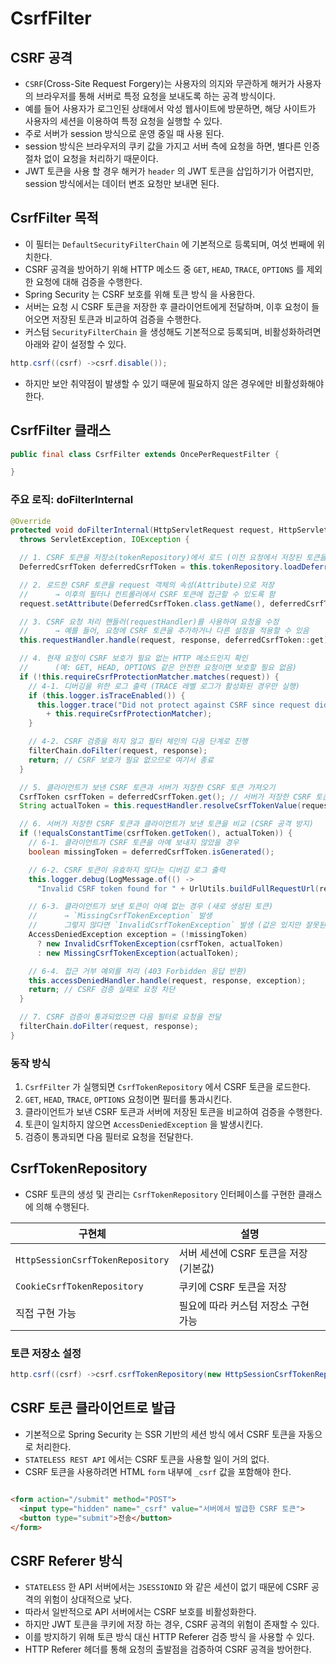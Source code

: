 # CsrfFilter

## CSRF 공격

- `CSRF`(Cross-Site Request Forgery)는 사용자의 의지와 무관하게 해커가 사용자의 브라우저를 통해 서버로 특정 요청을 보내도록 하는 공격 방식이다.
- 예를 들어 사용자가 로그인된 상태에서 악성 웹사이트에 방문하면, 해당 사이트가 사용자의 세션을 이용하여 특정 요청을 실행할 수 있다.
- 주로 서버가 session 방식으로 운영 중일 때 사용 된다.
- session 방식은 브라우저의 쿠키 값을 가지고 서버 측에 요청을 하면, 별다른 인증 절차 없이 요청을 처리하기 때문이다.
- JWT 토큰을 사용 할 경우 해커가 `header` 의 JWT 토큰을 삽입하기가 어렵지만, session 방식에서는 데이터 변조 요청만 보내면 된다. 

## CsrfFilter 목적

- 이 필터는 `DefaultSecurityFilterChain` 에 기본적으로 등록되며, 여섯 번째에 위치한다.
- CSRF 공격을 방어하기 위해 HTTP 메소드 중 `GET`, `HEAD`, `TRACE`, `OPTIONS` 를 제외한 요청에 대해 검증을 수행한다.
- Spring Security 는 CSRF 보호를 위해 토큰 방식 을 사용한다.
- 서버는 요청 시 CSRF 토큰을 저장한 후 클라이언트에게 전달하며, 이후 요청이 들어오면 저장된 토큰과 비교하여 검증을 수행한다.
- 커스텀 `SecurityFilterChain` 을 생성해도 기본적으로 등록되며, 비활성화하려면 아래와 같이 설정할 수 있다.

```java
http.csrf((csrf) ->csrf.disable());
```

- 하지만 보안 취약점이 발생할 수 있기 때문에 필요하지 않은 경우에만 비활성화해야 한다.

## CsrfFilter 클래스

```java
public final class CsrfFilter extends OncePerRequestFilter {

}
```

### 주요 로직: doFilterInternal

```java
@Override
protected void doFilterInternal(HttpServletRequest request, HttpServletResponse response, FilterChain filterChain)
  throws ServletException, IOException {

  // 1. CSRF 토큰을 저장소(tokenRepository)에서 로드 (이전 요청에서 저장된 토큰을 가져옴)
  DeferredCsrfToken deferredCsrfToken = this.tokenRepository.loadDeferredToken(request, response);

  // 2. 로드한 CSRF 토큰을 request 객체의 속성(Attribute)으로 저장
  //      → 이후의 필터나 컨트롤러에서 CSRF 토큰에 접근할 수 있도록 함
  request.setAttribute(DeferredCsrfToken.class.getName(), deferredCsrfToken);

  // 3. CSRF 요청 처리 핸들러(requestHandler)를 사용하여 요청을 수정
  //      → 예를 들어, 요청에 CSRF 토큰을 추가하거나 다른 설정을 적용할 수 있음
  this.requestHandler.handle(request, response, deferredCsrfToken::get);

  // 4. 현재 요청이 CSRF 보호가 필요 없는 HTTP 메소드인지 확인
  //      (예: GET, HEAD, OPTIONS 같은 안전한 요청이면 보호할 필요 없음)
  if (!this.requireCsrfProtectionMatcher.matches(request)) {
    // 4-1. 디버깅을 위한 로그 출력 (TRACE 레벨 로그가 활성화된 경우만 실행)
    if (this.logger.isTraceEnabled()) {
      this.logger.trace("Did not protect against CSRF since request did not match "
        + this.requireCsrfProtectionMatcher);
    }

    // 4-2. CSRF 검증을 하지 않고 필터 체인의 다음 단계로 진행
    filterChain.doFilter(request, response);
    return; // CSRF 보호가 필요 없으므로 여기서 종료
  }

  // 5. 클라이언트가 보낸 CSRF 토큰과 서버가 저장한 CSRF 토큰 가져오기
  CsrfToken csrfToken = deferredCsrfToken.get(); // 서버가 저장한 CSRF 토큰
  String actualToken = this.requestHandler.resolveCsrfTokenValue(request, csrfToken); // 클라이언트가 보낸 CSRF 토큰 값

  // 6. 서버가 저장한 CSRF 토큰과 클라이언트가 보낸 토큰을 비교 (CSRF 공격 방지)
  if (!equalsConstantTime(csrfToken.getToken(), actualToken)) {
    // 6-1. 클라이언트가 CSRF 토큰을 아예 보내지 않았을 경우
    boolean missingToken = deferredCsrfToken.isGenerated();

    // 6-2. CSRF 토큰이 유효하지 않다는 디버깅 로그 출력
    this.logger.debug(LogMessage.of(() ->
      "Invalid CSRF token found for " + UrlUtils.buildFullRequestUrl(request)));

    // 6-3. 클라이언트가 보낸 토큰이 아예 없는 경우 (새로 생성된 토큰)
    //      → `MissingCsrfTokenException` 발생
    //      그렇지 않다면 `InvalidCsrfTokenException` 발생 (값은 있지만 잘못된 경우)
    AccessDeniedException exception = (!missingToken)
      ? new InvalidCsrfTokenException(csrfToken, actualToken)
      : new MissingCsrfTokenException(actualToken);

    // 6-4. 접근 거부 예외를 처리 (403 Forbidden 응답 반환)
    this.accessDeniedHandler.handle(request, response, exception);
    return; // CSRF 검증 실패로 요청 차단
  }

  // 7. CSRF 검증이 통과되었으면 다음 필터로 요청을 전달
  filterChain.doFilter(request, response);
}
```

### 동작 방식

1. `CsrfFilter` 가 실행되면 `CsrfTokenRepository` 에서 CSRF 토큰을 로드한다.
2. `GET`, `HEAD`, `TRACE`, `OPTIONS` 요청이면 필터를 통과시킨다.
3. 클라이언트가 보낸 CSRF 토큰과 서버에 저장된 토큰을 비교하여 검증을 수행한다.
4. 토큰이 일치하지 않으면 `AccessDeniedException` 을 발생시킨다.
5. 검증이 통과되면 다음 필터로 요청을 전달한다.

## CsrfTokenRepository

- CSRF 토큰의 생성 및 관리는 `CsrfTokenRepository` 인터페이스를 구현한 클래스에 의해 수행된다.

| 구현체                              | 설명                       |
|----------------------------------|--------------------------|
| `HttpSessionCsrfTokenRepository` | 서버 세션에 CSRF 토큰을 저장 (기본값) |
| `CookieCsrfTokenRepository`      | 쿠키에 CSRF 토큰을 저장          |
| 직접 구현 가능                         | 필요에 따라 커스텀 저장소 구현 가능     |

### 토큰 저장소 설정

```java
http.csrf((csrf) ->csrf.csrfTokenRepository(new HttpSessionCsrfTokenRepository()));
```

## CSRF 토큰 클라이언트로 발급

- 기본적으로 Spring Security 는 SSR 기반의 세션 방식 에서 CSRF 토큰을 자동으로 처리한다.
- `STATELESS REST API` 에서는 CSRF 토큰을 사용할 일이 거의 없다.
- CSRF 토큰을 사용하려면 HTML `form` 내부에 `_csrf` 값을 포함해야 한다.

```html

<form action="/submit" method="POST">
  <input type="hidden" name="_csrf" value="서버에서 발급한 CSRF 토큰">
  <button type="submit">전송</button>
</form>
```

## CSRF Referer 방식

- `STATELESS` 한 API 서버에서는 `JSESSIONID` 와 같은 세션이 없기 때문에 CSRF 공격의 위험이 상대적으로 낮다.
- 따라서 일반적으로 API 서버에서는 CSRF 보호를 비활성화한다.
- 하지만 JWT 토큰을 쿠키에 저장 하는 경우, CSRF 공격의 위험이 존재할 수 있다.
- 이를 방지하기 위해 토큰 방식 대신 HTTP Referer 검증 방식 을 사용할 수 있다.
- HTTP Referer 헤더를 통해 요청의 출발점을 검증하여 CSRF 공격을 방어한다.
